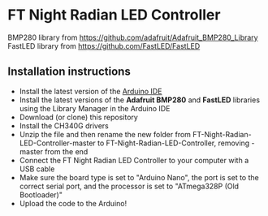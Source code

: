# FT Night Radian LED Controller

BMP280 library from <https://github.com/adafruit/Adafruit_BMP280_Library>\
FastLED library from <https://github.com/FastLED/FastLED>

## Installation instructions
- Install the latest version of the [Arduino IDE](https://www.arduino.cc/en/main/software)
- Install the latest versions of the **Adafruit BMP280** and **FastLED** libraries using the Library Manager in the Arduino IDE
- Download (or clone) this repository
- Install the CH340G drivers
- Unzip the file and then rename the new folder from FT-Night-Radian-LED-Controller-master to FT-Night-Radian-LED-Controller, removing -master from the end
- Connect the FT Night Radian LED Controller to your computer with a USB cable
- Make sure the board type is set to "Arduino Nano", the port is set to the correct serial port, and the processor is set to "ATmega328P (Old Bootloader)"
- Upload the code to the Arduino!
